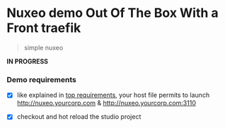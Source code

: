 # Nuxeo demo Out Of The Box With a Front traefik

> simple nuxeo

**IN PROGRESS**
   
### Demo requirements

 - [x] like explained in [top requirements](../), your host file permits to launch http://nuxeo.yourcorp.com & http://nuxeo.yourcorp.com:3110 
 - [x] checkout and hot reload the studio project 



